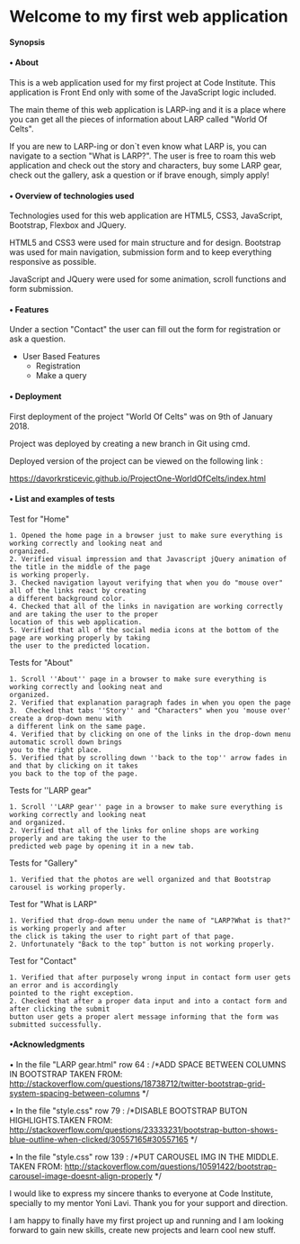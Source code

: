 # Welcome to my first web application 


#### **Synopsis**


#### **• About**

This is a web application used for my first project at Code Institute. This application is Front End only with some of the JavaScript logic included. 

The main theme of this web application is LARP-ing and it is a place where you can get all the pieces of information about LARP called "World Of Celts".

If you are new to LARP-ing or don`t even know what LARP is, you can navigate to a section "What is LARP?". 
The user is free to roam this web application and check out the story and characters, buy some LARP gear, check out the gallery, ask a question or if brave enough, simply apply! 

#### **• Overview of technologies used**

Technologies used for this web application are HTML5, CSS3, JavaScript, Bootstrap, Flexbox and JQuery.

HTML5 and CSS3 were used for main structure and for design. Bootstrap was used for main navigation, submission form and to keep everything responsive as possible. 
    
JavaScript and JQuery were used for some animation, scroll functions and form submission.

#### **• Features**

Under a section "Contact" the user can fill out the form for registration or ask a question.

- User Based Features
	- Registration
	- Make a query 
    
#### **• Deployment**

First deployment of the project "World Of Celts" was on 9th of January 2018.

Project was deployed by creating a new branch in Git using cmd.

Deployed version of the project can be viewed on the following link :

https://davorkrsticevic.github.io/ProjectOne-WorldOfCelts/index.html


#### **• List and examples of tests**


Test for "Home"

	1. Opened the home page in a browser just to make sure everything is working correctly and looking neat and 
    organized.
	2. Verified visual impression and that Javascript jQuery animation of the title in the middle of the page 
    is working properly. 
	3. Checked navigation layout verifying that when you do "mouse over" all of the links react by creating 
    a different background color.
	4. Checked that all of the links in navigation are working correctly and are taking the user to the proper 
    location of this web application. 
	5. Verified that all of the social media icons at the bottom of the page are working properly by taking 
    the user to the predicted location.


Tests for "About" 

	1. Scroll ''About'' page in a browser to make sure everything is working correctly and looking neat and 
    organized.
	2. Verified that explanation paragraph fades in when you open the page
	3.  Checked that tabs ''Story'' and "Characters" when you 'mouse over' create a drop-down menu with 
    a different link on the same page.
	4. Verified that by clicking on one of the links in the drop-down menu automatic scroll down brings 
    you to the right place.
	5. Verified that by scrolling down ''back to the top'' arrow fades in and that by clicking on it takes 
    you back to the top of the page.
		 
Tests for ''LARP gear"
 
	1. Scroll ''LARP gear'' page in a browser to make sure everything is working correctly and looking neat 
    and organized.
	2. Verified that all of the links for online shops are working properly and are taking the user to the 
    predicted web page by opening it in a new tab.
		 
 
Tests for "Gallery"
 
	1. Verified that the photos are well organized and that Bootstrap carousel is working properly.
 
Test for "What is LARP"
 
	1. Verified that drop-down menu under the name of "LARP?What is that?" is working properly and after 
    the click is taking the user to right part of that page. 
	2. Unfortunately "Back to the top" button is not working properly.
		 
Test for "Contact"
	
	1. Verified that after purposely wrong input in contact form user gets an error and is accordingly 
    pointed to the right exception.
	2. Checked that after a proper data input and into a contact form and after clicking the submit 
    button user gets a proper alert message informing that the form was submitted successfully.


		 
#### **•Acknowledgments**

• In the file "LARP gear.html" row 64 : /*ADD SPACE BETWEEN COLUMNS IN BOOTSTRAP TAKEN FROM: 
  http://stackoverflow.com/questions/18738712/twitter-bootstrap-grid-system-spacing-between-columns */

• In the file "style.css" row 79 : /*DISABLE BOOTSTRAP BUTON HIGHLIGHTS.TAKEN FROM: 
  http://stackoverflow.com/questions/23333231/bootstrap-button-shows-blue-outline-when-clicked/30557165#30557165 */

• In the file "style.css" row 139 : /*PUT CAROUSEL IMG IN THE MIDDLE. TAKEN FROM: 
  http://stackoverflow.com/questions/10591422/bootstrap-carousel-image-doesnt-align-properly */


I would like to express my sincere thanks to everyone at Code Institute, specially to my mentor Yoni Lavi. 
Thank you for your support and direction. 

I am happy to finally have my first project up and running and I am looking forward to gain new skills, 
create new projects and learn cool new stuff.


